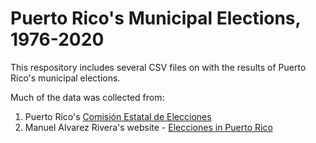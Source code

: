 # Puerto Rico's Municipal Elections, 1976-2020

This respository includes several CSV files on with the results of Puerto Rico's municipal elections. 

Much of the data was collected from: 

1. Puerto Rico's [Comisión Estatal de Elecciones](https://www.ceepur.org)
2. Manuel Alvarez Rivera's website - [Elecciones in Puerto Rico](https://electionspuertorico.org/home_es.html)



